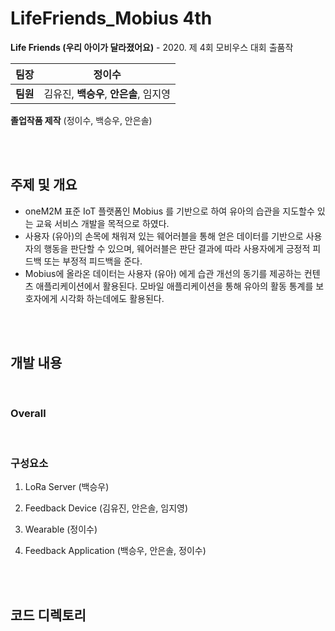 # LifeFriends_Mobius 4th

**Life Friends (우리 아이가 달라졌어요)** - 2020. 제 4회 모비우스 대회 출품작



| 팀장     | **정이수**                              |
| :--:     | -------------------------------------- |
| **팀원** | 김유진, **백승우**, **안은솔**, 임지영   |

**졸업작품 제작** (정이수, 백승우, 안은솔)


<br>
<br>


## 주제 및 개요

* oneM2M 표준 IoT 플랫폼인 Mobius 를 기반으로 하여 유아의 습관을 지도할수 있는 교육 서비스 개발을 목적으로 하였다.
* 사용자 (유아)의 손목에 채워져 있는 웨어러블을 통해 얻은 데이터를 기반으로 사용자의 행동을 판단할 수 있으며, 웨어러블은 판단 결과에 따라 사용자에게 긍정적 피드백 또는 부정적 피드백을 준다.
* Mobius에 올라온 데이터는 사용자 (유아) 에게 습관 개선의 동기를 제공하는 컨텐츠 애플리케이션에서 활용된다. 모바일 애플리케이션을 통해 유아의 활동 통계를 보호자에게 시각화 하는데에도 활용된다. 

<br>
<br>


## 개발 내용

<br>

### Overall


<br>


### 구성요소

1. LoRa Server (백승우)



2. Feedback Device (김유진, 안은솔, 임지영)



3. Wearable (정이수)



4. Feedback Application (백승우, 안은솔, 정이수)


<br>
<br>

## 코드 디렉토리


